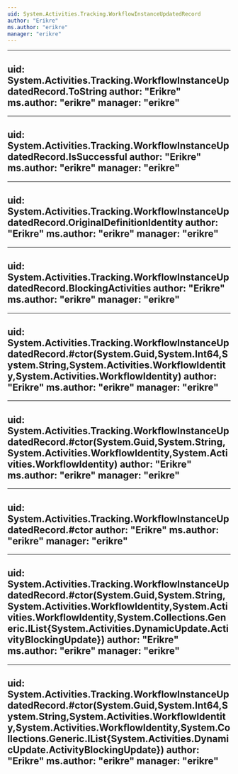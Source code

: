 ```yaml
---
uid: System.Activities.Tracking.WorkflowInstanceUpdatedRecord
author: "Erikre"
ms.author: "erikre"
manager: "erikre"
---
```


---
uid: System.Activities.Tracking.WorkflowInstanceUpdatedRecord.ToString
author: "Erikre"
ms.author: "erikre"
manager: "erikre"
---

---
uid: System.Activities.Tracking.WorkflowInstanceUpdatedRecord.IsSuccessful
author: "Erikre"
ms.author: "erikre"
manager: "erikre"
---

---
uid: System.Activities.Tracking.WorkflowInstanceUpdatedRecord.OriginalDefinitionIdentity
author: "Erikre"
ms.author: "erikre"
manager: "erikre"
---

---
uid: System.Activities.Tracking.WorkflowInstanceUpdatedRecord.BlockingActivities
author: "Erikre"
ms.author: "erikre"
manager: "erikre"
---

---
uid: System.Activities.Tracking.WorkflowInstanceUpdatedRecord.#ctor(System.Guid,System.Int64,System.String,System.Activities.WorkflowIdentity,System.Activities.WorkflowIdentity)
author: "Erikre"
ms.author: "erikre"
manager: "erikre"
---

---
uid: System.Activities.Tracking.WorkflowInstanceUpdatedRecord.#ctor(System.Guid,System.String,System.Activities.WorkflowIdentity,System.Activities.WorkflowIdentity)
author: "Erikre"
ms.author: "erikre"
manager: "erikre"
---

---
uid: System.Activities.Tracking.WorkflowInstanceUpdatedRecord.#ctor
author: "Erikre"
ms.author: "erikre"
manager: "erikre"
---

---
uid: System.Activities.Tracking.WorkflowInstanceUpdatedRecord.#ctor(System.Guid,System.String,System.Activities.WorkflowIdentity,System.Activities.WorkflowIdentity,System.Collections.Generic.IList{System.Activities.DynamicUpdate.ActivityBlockingUpdate})
author: "Erikre"
ms.author: "erikre"
manager: "erikre"
---

---
uid: System.Activities.Tracking.WorkflowInstanceUpdatedRecord.#ctor(System.Guid,System.Int64,System.String,System.Activities.WorkflowIdentity,System.Activities.WorkflowIdentity,System.Collections.Generic.IList{System.Activities.DynamicUpdate.ActivityBlockingUpdate})
author: "Erikre"
ms.author: "erikre"
manager: "erikre"
---
